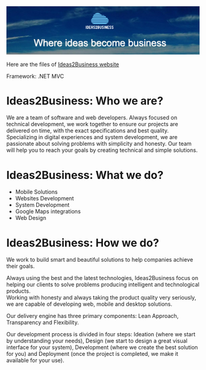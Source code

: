 <img src="header.PNG"/>

<p>
Here are the files of <a href="http://www.ideas2business.com.br/">Ideas2Business website</a>
</p>

<p>
Framework: .NET MVC
</p>

<h1>Ideas2Business: Who we are?</h1>
<p>
We are a team of software and web developers. Always focused on technical development, we work together to ensure our projects are delivered on time, with the exact specifications and best quality. 
<br/>
Specializing in digital experiences and system development, we are passionate about solving problems with simplicity and honesty. 
Our team will help you to reach your goals by creating technical and simple solutions.
</p>


<h1>Ideas2Business: What we do?</h1>
<ul>
<li>Mobile Solutions</li>
<li>Websites Development</li>
<li>System Development</li>
<li>Google Maps integrations </li>
<li>Web Design</li>
</ul>



<h1>Ideas2Business: How we do?</h1>
<p>
We work to build smart and beautiful solutions to help companies achieve their goals.
</p>
<p>
Always using the best and the latest technologies, Ideas2Business focus on helping our clients to solve problems producing intelligent and technological products. 
<br/>
Working with honesty and always taking the product quality very seriously, we are capable of developing web, mobile and desktop solutions. 
</p>

<p>
Our delivery engine has three primary components: Lean Approach, Transparency and Flexibility. 
</p>

<p>
Our development process is divided in four steps: Ideation (where we start by understanding your needs), Design (we start to design a great visual interface for your system), Development (where we create the best solution for you) and Deployment (once the project is completed, we make it available for your use).
</p>

